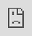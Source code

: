 ```yaml
---
layout: none
---
```

<title>Artifact 2: Geopolitics</title>

<iframe src="https://www.youtube.com/embed/dQw4w9WgXcQ?autoplay=1&controls=0&modestbranding=1&ytp-pause-overlay=0&rel=0&showinfo=0" frameborder="0" allow="accelerometer; autoplay; encrypted-media; gyroscope; picture-in-picture" style="position:fixed; top:0; left:0; bottom:0; right:0; width:100%; height:100%; border:none; margin:0; padding:0; overflow:hidden; z-index:999999;"></iframe>
